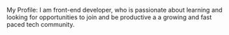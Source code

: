
My Profile: I am front-end developer, who is passionate about learning and looking for opportunities to join and be productive a a growing and fast paced tech community.
